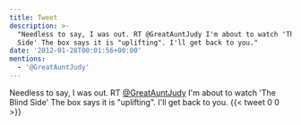 ```yaml
---
title: Tweet
description: >-
  "Needless to say, I was out. RT @GreatAuntJudy I'm about to watch 'The Blind
  Side' The box says it is "uplifting". I'll get back to you."
date: '2012-01-28T00:01:56+00:00'
mentions:
  - '@GreatAuntJudy'
---
```

Needless to say, I was out. RT [@GreatAuntJudy](https://twitter.com/@GreatAuntJudy) I'm about to watch 'The Blind Side' The box says it is "uplifting". I'll get back to you.
      {{< tweet 0 0 >}}
    
